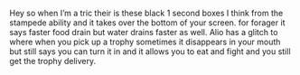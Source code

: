 Hey so when I’m a tric their is these black 1 second boxes I think from the stampede ability and it takes over the bottom of your screen.
for forager it says faster food drain but water drains faster as well.
Alio has a glitch to where when you pick up a trophy sometimes it disappears in your mouth but still says you can turn it in and it allows you to eat and fight and you still get the trophy delivery.
